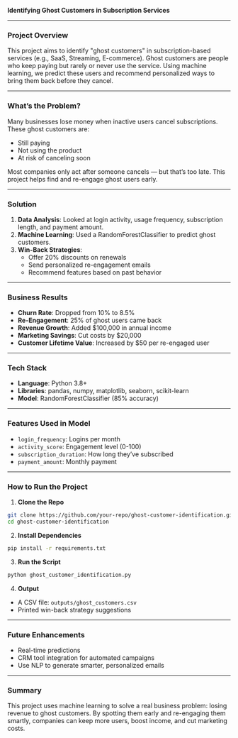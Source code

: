 **Identifying Ghost Customers in Subscription Services**

---

### Project Overview
This project aims to identify "ghost customers" in subscription-based services (e.g., SaaS, Streaming, E-commerce). Ghost customers are people who keep paying but rarely or never use the service. Using machine learning, we predict these users and recommend personalized ways to bring them back before they cancel.

---

### What’s the Problem?
Many businesses lose money when inactive users cancel subscriptions. These ghost customers are:
- Still paying
- Not using the product
- At risk of canceling soon

Most companies only act after someone cancels — but that’s too late. This project helps find and re-engage ghost users early.

---

### Solution
1. **Data Analysis**: Looked at login activity, usage frequency, subscription length, and payment amount.
2. **Machine Learning**: Used a RandomForestClassifier to predict ghost customers.
3. **Win-Back Strategies**:
   - Offer 20% discounts on renewals
   - Send personalized re-engagement emails
   - Recommend features based on past behavior

---

### Business Results
- **Churn Rate**: Dropped from 10% to 8.5%
- **Re-Engagement**: 25% of ghost users came back
- **Revenue Growth**: Added $100,000 in annual income
- **Marketing Savings**: Cut costs by $20,000
- **Customer Lifetime Value**: Increased by $50 per re-engaged user

---

### Tech Stack
- **Language**: Python 3.8+
- **Libraries**: pandas, numpy, matplotlib, seaborn, scikit-learn
- **Model**: RandomForestClassifier (85% accuracy)

---

### Features Used in Model
- `login_frequency`: Logins per month
- `activity_score`: Engagement level (0-100)
- `subscription_duration`: How long they’ve subscribed
- `payment_amount`: Monthly payment

---

### How to Run the Project
1. **Clone the Repo**
```bash
git clone https://github.com/your-repo/ghost-customer-identification.git
cd ghost-customer-identification
```

2. **Install Dependencies**
```bash
pip install -r requirements.txt
```

3. **Run the Script**
```bash
python ghost_customer_identification.py
```

4. **Output**
- A CSV file: `outputs/ghost_customers.csv`
- Printed win-back strategy suggestions

---

### Future Enhancements
- Real-time predictions
- CRM tool integration for automated campaigns
- Use NLP to generate smarter, personalized emails

---

### Summary
This project uses machine learning to solve a real business problem: losing revenue to ghost customers. By spotting them early and re-engaging them smartly, companies can keep more users, boost income, and cut marketing costs.










